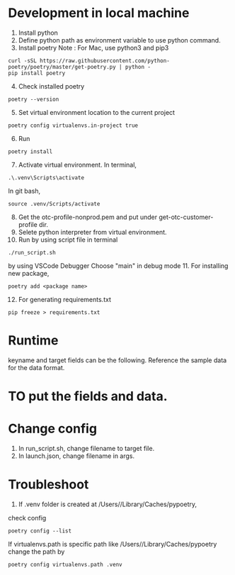 Development in local machine
=============================
1. Install python 
2. Define python path as environment variable to use python command.
3. Install poetry
Note : For Mac, use python3 and pip3 
``` 
curl -sSL https://raw.githubusercontent.com/python-poetry/poetry/master/get-poetry.py | python -
pip install poetry
``` 
4. Check installed poetry
```
poetry --version
```
5. Set virtual environment location to the current project
```
poetry config virtualenvs.in-project true
```

6. Run
``` 
poetry install
```
7. Activate virtual environment.
In terminal, 
```
.\.venv\Scripts\activate
```
In git bash, 
```
source .venv/Scripts/activate
```
8. Get the otc-profile-nonprod.pem and put under get-otc-customer-profile dir.
9. Selete python interpreter from virtual environment.
10. Run 
by using script file in terminal
```
./run_script.sh
```
by using VSCode Debugger
Choose "main" in debug mode
11. For installing new package, 
```
poetry add <package name>
```
12. For generating requirements.txt
```
pip freeze > requirements.txt
```

Runtime
=======
keyname and target fields can be the following.
Reference the sample data for the data format.
# TO put the fields and data.

Change config
=============
1. In run_script.sh, change filename to target file.
2. In launch.json, change filename in args.

Troubleshoot
============
1. If .venv folder is created at /Users/<username>/Library/Caches/pypoetry,

check config
```
poetry config --list
```

If virtualenvs.path is specific path like /Users/<username>/Library/Caches/pypoetry
change the path by 
```
poetry config virtualenvs.path .venv
```
